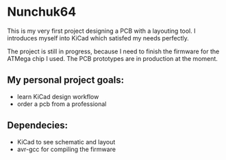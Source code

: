 Nunchuk64
==============

This is my very first project designing a PCB with a layouting tool.
I introduces myself into KiCad which satisfed my needs perfectly.

The project is still in progress, because I need to finish the firmware for the ATMega chip I used.
The PCB prototypes are in production at the moment.

My personal project goals:
--------------
- learn KiCad design workflow
- order a pcb from a professional

Dependecies:
--------------
- KiCad to see schematic and layout
- avr-gcc for compiling the firmware
